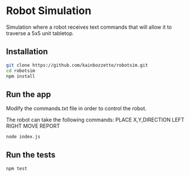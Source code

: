 # Robot Simulation

Simulation where a robot receives text commands that will allow it to traverse a 5x5 unit tabletop.

## Installation

```sh
git clone https://github.com/kainbozzetto/robotsim.git
cd robotsim
npm install
```

## Run the app

Modify the commands.txt file in order to control the robot.

The robot can take the following commands:
PLACE X,Y,DIRECTION
LEFT
RIGHT
MOVE
REPORT

```sh
node index.js
```

## Run the tests

```sh
npm test
```